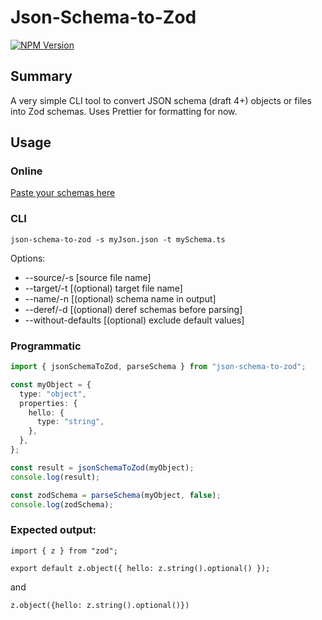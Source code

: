 # Json-Schema-to-Zod

[![NPM Version](https://img.shields.io/npm/v/json-schema-to-zod.svg)](https://npmjs.org/package/json-schema-to-zod)

## Summary

A very simple CLI tool to convert JSON schema (draft 4+) objects or files into Zod schemas. Uses Prettier for formatting for now.

## Usage

### Online

[Paste your schemas here](https://stefanterdell.github.io/json-schema-to-zod-react/)

### CLI

`json-schema-to-zod -s myJson.json -t mySchema.ts`

Options:

- --source/-s [source file name]
- --target/-t [(optional) target file name]
- --name/-n [(optional) schema name in output]
- --deref/-d [(optional) deref schemas before parsing]
- --without-defaults [(optional) exclude default values]

### Programmatic

```typescript
import { jsonSchemaToZod, parseSchema } from "json-schema-to-zod";

const myObject = {
  type: "object",
  properties: {
    hello: {
      type: "string",
    },
  },
};

const result = jsonSchemaToZod(myObject);
console.log(result);

const zodSchema = parseSchema(myObject, false);
console.log(zodSchema);
```

### Expected output:

```
import { z } from "zod";

export default z.object({ hello: z.string().optional() });
```

and

```
z.object({hello: z.string().optional()})
```
